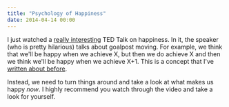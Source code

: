 ```yaml
---
title: "Psychology of Happiness"
date: 2014-04-14 00:00
---
```


I just watched a [really interesting](http://www.ted.com/talks/shawn_achor_the_happy_secret_to_better_work) TED Talk on happiness. In it, the speaker (who is pretty hilarious) talks about goalpost moving. For example, we think that we'll be happy when we achieve X, but then we do achieve X and then we think we'll be happy when we achieve X+1. This is a concept that I've [written about before](http://ashfurrow.com/blog/you-never-arrive).

Instead, we need to turn things around and take a look at what makes us happy _now_. I highly recommend you watch through the video and take a look for yourself.

<!-- more -->

